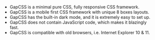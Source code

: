 <ul>
    <li>GapCSS is a minimal pure CSS, fully responsive CSS framework.</li>
    <li>GapCSS is a mobile first CSS framework with unique 8 boxes layouts.</li>
    <li>GapCSS has the built-in dark mode, and it is extremely easy to set up.</li>
    <li>GapCSS does not contain JavaScript code, which makes it blazingly fast.</li>
    <li>GapCSS is compatible with old browsers, i.e. Internet Explorer 10 & 11.</li>
</ul>
